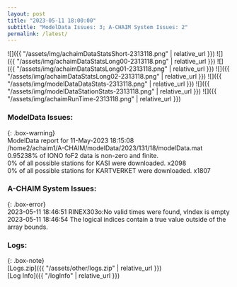 ```yaml
---
layout: post
title: "2023-05-11 18:00:00"
subtitle: "ModelData Issues: 3; A-CHAIM System Issues: 2"
permalink: /latest/
---
```


![]({{ "/assets/img/achaimDataStatsShort-2313118.png" | relative_url }})
![]({{ "/assets/img/achaimDataStatsLong00-2313118.png" | relative_url }})
![]({{ "/assets/img/achaimDataStatsLong01-2313118.png" | relative_url }})
![]({{ "/assets/img/achaimDataStatsLong02-2313118.png" | relative_url }})
![]({{ "/assets/img/modelDataDataStats-2313118.png" | relative_url }})
![]({{ "/assets/img/modelDataStationStats-2313118.png" | relative_url }})
![]({{ "/assets/img/achaimRunTime-2313118.png" | relative_url }})


### ModelData Issues:  
  
{: .box-warning}  
 ModelData report for 11-May-2023 18:15:08   
 /home2/achaim1/A-CHAIM/modelData/2023/131/18/modelData.mat   
 0.95238% of IONO foF2 data is non-zero and finite.   
 0% of all possible stations for KASI were downloaded. x2098   
 0% of all possible stations for KARTVERKET were downloaded. x1807   
  
### A-CHAIM System Issues:  
  
{: .box-error}  
2023-05-11 18:46:51 RINEX303o:No valid times were found, vIndex is empty  
2023-05-11 18:46:54 The logical indices contain a true value outside of the array bounds.  

### Logs:  
  
{: .box-note}  
[Logs.zip]({{ "/assets/other/logs.zip" | relative_url }})  
[Log Info]({{ "/logInfo" | relative_url }})  

